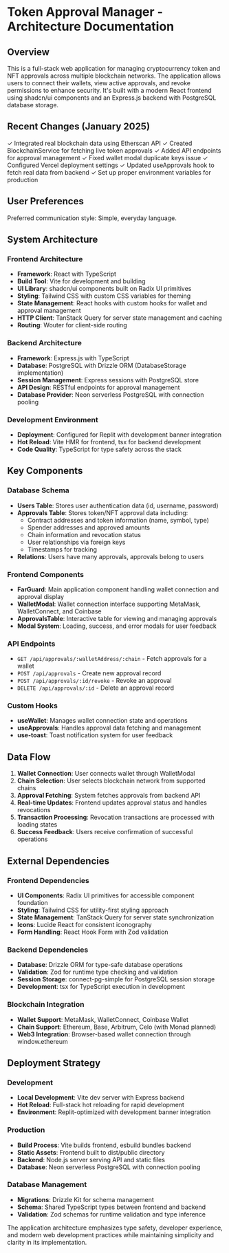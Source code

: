 # Token Approval Manager - Architecture Documentation

## Overview

This is a full-stack web application for managing cryptocurrency token and NFT approvals across multiple blockchain networks. The application allows users to connect their wallets, view active approvals, and revoke permissions to enhance security. It's built with a modern React frontend using shadcn/ui components and an Express.js backend with PostgreSQL database storage.

## Recent Changes (January 2025)

✓ Integrated real blockchain data using Etherscan API
✓ Created BlockchainService for fetching live token approvals
✓ Added API endpoints for approval management
✓ Fixed wallet modal duplicate keys issue
✓ Configured Vercel deployment settings
✓ Updated useApprovals hook to fetch real data from backend
✓ Set up proper environment variables for production

## User Preferences

Preferred communication style: Simple, everyday language.

## System Architecture

### Frontend Architecture
- **Framework**: React with TypeScript
- **Build Tool**: Vite for development and building
- **UI Library**: shadcn/ui components built on Radix UI primitives
- **Styling**: Tailwind CSS with custom CSS variables for theming
- **State Management**: React hooks with custom hooks for wallet and approval management
- **HTTP Client**: TanStack Query for server state management and caching
- **Routing**: Wouter for client-side routing

### Backend Architecture
- **Framework**: Express.js with TypeScript
- **Database**: PostgreSQL with Drizzle ORM (DatabaseStorage implementation)
- **Session Management**: Express sessions with PostgreSQL store
- **API Design**: RESTful endpoints for approval management
- **Database Provider**: Neon serverless PostgreSQL with connection pooling

### Development Environment
- **Deployment**: Configured for Replit with development banner integration
- **Hot Reload**: Vite HMR for frontend, tsx for backend development
- **Code Quality**: TypeScript for type safety across the stack

## Key Components

### Database Schema
- **Users Table**: Stores user authentication data (id, username, password)
- **Approvals Table**: Stores token/NFT approval data including:
  - Contract addresses and token information (name, symbol, type)
  - Spender addresses and approved amounts
  - Chain information and revocation status
  - User relationships via foreign keys
  - Timestamps for tracking
- **Relations**: Users have many approvals, approvals belong to users

### Frontend Components
- **FarGuard**: Main application component handling wallet connection and approval display
- **WalletModal**: Wallet connection interface supporting MetaMask, WalletConnect, and Coinbase
- **ApprovalsTable**: Interactive table for viewing and managing approvals
- **Modal System**: Loading, success, and error modals for user feedback

### API Endpoints
- `GET /api/approvals/:walletAddress/:chain` - Fetch approvals for a wallet
- `POST /api/approvals` - Create new approval record
- `POST /api/approvals/:id/revoke` - Revoke an approval
- `DELETE /api/approvals/:id` - Delete an approval record

### Custom Hooks
- **useWallet**: Manages wallet connection state and operations
- **useApprovals**: Handles approval data fetching and management
- **use-toast**: Toast notification system for user feedback

## Data Flow

1. **Wallet Connection**: User connects wallet through WalletModal
2. **Chain Selection**: User selects blockchain network from supported chains
3. **Approval Fetching**: System fetches approvals from backend API
4. **Real-time Updates**: Frontend updates approval status and handles revocations
5. **Transaction Processing**: Revocation transactions are processed with loading states
6. **Success Feedback**: Users receive confirmation of successful operations

## External Dependencies

### Frontend Dependencies
- **UI Components**: Radix UI primitives for accessible component foundation
- **Styling**: Tailwind CSS for utility-first styling approach
- **State Management**: TanStack Query for server state synchronization
- **Icons**: Lucide React for consistent iconography
- **Form Handling**: React Hook Form with Zod validation

### Backend Dependencies
- **Database**: Drizzle ORM for type-safe database operations
- **Validation**: Zod for runtime type checking and validation
- **Session Storage**: connect-pg-simple for PostgreSQL session storage
- **Development**: tsx for TypeScript execution in development

### Blockchain Integration
- **Wallet Support**: MetaMask, WalletConnect, Coinbase Wallet
- **Chain Support**: Ethereum, Base, Arbitrum, Celo (with Monad planned)
- **Web3 Integration**: Browser-based wallet connection through window.ethereum

## Deployment Strategy

### Development
- **Local Development**: Vite dev server with Express backend
- **Hot Reload**: Full-stack hot reloading for rapid development
- **Environment**: Replit-optimized with development banner integration

### Production
- **Build Process**: Vite builds frontend, esbuild bundles backend
- **Static Assets**: Frontend built to dist/public directory
- **Backend**: Node.js server serving API and static files
- **Database**: Neon serverless PostgreSQL with connection pooling

### Database Management
- **Migrations**: Drizzle Kit for schema management
- **Schema**: Shared TypeScript types between frontend and backend
- **Validation**: Zod schemas for runtime validation and type inference

The application architecture emphasizes type safety, developer experience, and modern web development practices while maintaining simplicity and clarity in its implementation.